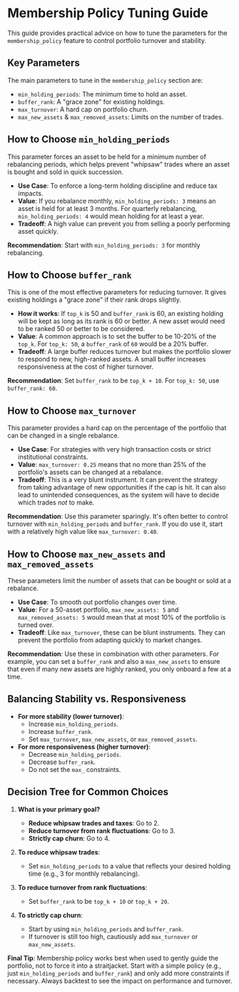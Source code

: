 # Membership Policy Tuning Guide

This guide provides practical advice on how to tune the parameters for the `membership_policy` feature to control portfolio turnover and stability.

## Key Parameters

The main parameters to tune in the `membership_policy` section are:

- `min_holding_periods`: The minimum time to hold an asset.
- `buffer_rank`: A "grace zone" for existing holdings.
- `max_turnover`: A hard cap on portfolio churn.
- `max_new_assets` & `max_removed_assets`: Limits on the number of trades.

## How to Choose `min_holding_periods`

This parameter forces an asset to be held for a minimum number of rebalancing periods, which helps prevent "whipsaw" trades where an asset is bought and sold in quick succession.

- **Use Case**: To enforce a long-term holding discipline and reduce tax impacts.
- **Value**: If you rebalance monthly, `min_holding_periods: 3` means an asset is held for at least 3 months. For quarterly rebalancing, `min_holding_periods: 4` would mean holding for at least a year.
- **Tradeoff**: A high value can prevent you from selling a poorly performing asset quickly.

**Recommendation**: Start with `min_holding_periods: 3` for monthly rebalancing.

## How to Choose `buffer_rank`

This is one of the most effective parameters for reducing turnover. It gives existing holdings a "grace zone" if their rank drops slightly.

- **How it works**: If `top_k` is 50 and `buffer_rank` is 60, an existing holding will be kept as long as its rank is 60 or better. A new asset would need to be ranked 50 or better to be considered.
- **Value**: A common approach is to set the buffer to be 10-20% of the `top_k`. For `top_k: 50`, a `buffer_rank` of `60` would be a 20% buffer.
- **Tradeoff**: A large buffer reduces turnover but makes the portfolio slower to respond to new, high-ranked assets. A small buffer increases responsiveness at the cost of higher turnover.

**Recommendation**: Set `buffer_rank` to be `top_k + 10`. For `top_k: 50`, use `buffer_rank: 60`.

## How to Choose `max_turnover`

This parameter provides a hard cap on the percentage of the portfolio that can be changed in a single rebalance.

- **Use Case**: For strategies with very high transaction costs or strict institutional constraints.
- **Value**: `max_turnover: 0.25` means that no more than 25% of the portfolio's assets can be changed at a rebalance.
- **Tradeoff**: This is a very blunt instrument. It can prevent the strategy from taking advantage of new opportunities if the cap is hit. It can also lead to unintended consequences, as the system will have to decide which trades *not* to make.

**Recommendation**: Use this parameter sparingly. It's often better to control turnover with `min_holding_periods` and `buffer_rank`. If you do use it, start with a relatively high value like `max_turnover: 0.40`.

## How to Choose `max_new_assets` and `max_removed_assets`

These parameters limit the number of assets that can be bought or sold at a rebalance.

- **Use Case**: To smooth out portfolio changes over time.
- **Value**: For a 50-asset portfolio, `max_new_assets: 5` and `max_removed_assets: 5` would mean that at most 10% of the portfolio is turned over.
- **Tradeoff**: Like `max_turnover`, these can be blunt instruments. They can prevent the portfolio from adapting quickly to market changes.

**Recommendation**: Use these in combination with other parameters. For example, you can set a `buffer_rank` and also a `max_new_assets` to ensure that even if many new assets are highly ranked, you only onboard a few at a time.

## Balancing Stability vs. Responsiveness

- **For more stability (lower turnover)**:
  - Increase `min_holding_periods`.
  - Increase `buffer_rank`.
  - Set `max_turnover`, `max_new_assets`, or `max_removed_assets`.
- **For more responsiveness (higher turnover)**:
  - Decrease `min_holding_periods`.
  - Decrease `buffer_rank`.
  - Do not set the `max_` constraints.

## Decision Tree for Common Choices

1.  **What is your primary goal?**
    - **Reduce whipsaw trades and taxes**: Go to 2.
    - **Reduce turnover from rank fluctuations**: Go to 3.
    - **Strictly cap churn**: Go to 4.

2.  **To reduce whipsaw trades**:
    - Set `min_holding_periods` to a value that reflects your desired holding time (e.g., 3 for monthly rebalancing).

3.  **To reduce turnover from rank fluctuations**:
    - Set `buffer_rank` to be `top_k + 10` or `top_k + 20`.

4.  **To strictly cap churn**:
    - Start by using `min_holding_periods` and `buffer_rank`.
    - If turnover is still too high, cautiously add `max_turnover` or `max_new_assets`.

**Final Tip**: Membership policy works best when used to gently guide the portfolio, not to force it into a straitjacket. Start with a simple policy (e.g., just `min_holding_periods` and `buffer_rank`) and only add more constraints if necessary. Always backtest to see the impact on performance and turnover.